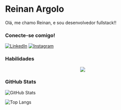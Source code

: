 # Reinan Argolo

Olá, me chamo Reinan, e sou desenvolvedor fullstack!!

### Conecte-se comigo!
[![LinkedIn](https://img.shields.io/badge/LinkedIn-0077B5?style=for-the-badge&logo=linkedin&logoColor=white)](https://www.linkedin.com/in/ReinanArgolo/)   [![Instagram](https://img.shields.io/badge/-Instagram-%23E4405F?style=for-the-badge&logo=instagram&logoColor=white)](https://www.instagram.com/reinan.lopes/)

### Habilidades

<p align="center">
  <a href="https://skillicons.dev">
    <img src="https://skillicons.dev/icons?i=java,c,react,git,html,css,js,nodejs,bootstrap,py,spring" />
  </a>
</p>

### GitHub Stats
![GitHub Stats](https://github-readme-stats.vercel.app/api?username=ReinanArgolo&theme=transparent&bg_color=000&border_color=30A3DC&show_icons=true&icon_color=30A3DC&title_color=E94D5F&text_color=FFF)

![Top Langs](https://github-readme-stats-git-masterrstaa-rickstaa.vercel.app/api/top-langs/?username=ReinanArgolo&layout=compact&bg_color=000&border_color=30A3DC&title_color=E94D5F&text_color=FFF)

